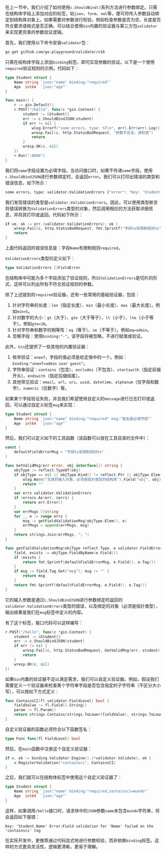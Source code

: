 在上一节中，我们介绍了如何使用`c.ShouldBind()`系列方法进行参数绑定。只需在结构体字段上添加对应的标签，如`json`、`form`、`xml`等，便可将传入参数自动绑定到结构体对象上。如果需要对参数进行校验，例如检查参数是否为空、长度是否符合要求或格式是否正确，可以结合使用`Gin`内置的验证器与第三方包`validator`来实现更完善的参数验证逻辑。

首先，我们使用以下命令安装`validator`包：

```sh
go get github.com/go-playground/validator/v10
```

只需在结构体字段上添加`binding`标签，即可实现参数的验证。以下是一个使用`required`验证规则的示例，代码如下：

```go
type Student struct {
	Name string `json:"name" binding:"required"`
	Age  int64  `json:"age"`
}

func main() {
	r := gin.Default()
	r.POST("/hello", func(c *gin.Context) {
		student := &Student{}
		err := c.ShouldBindJSON(student)
		if err != nil {
			wlog.Errorf("some errors, type: %T\n", err).Err(err).Log()
			wresp.Fail(c, http.StatusBadRequest, "参数不合法，请检查")
            return
		}
        wresp.OK(c, nil)
	})
	r.Run(":8080")
}
```

我们将`name`字段设置为必填字段。当访问接口时，如果不传递`name`字段，使用`c.ShouldBindJSON`进行参数绑定时，会返回`error`。我们可以打印出错误的类型和错误信息，如下所示：

```sh
some errors, type: validator.ValidationErrors {"error": "Key: 'Student.Name' Error:Field validation for 'Name' failed on the 'required' tag"}
```

我们发现错误的类型是`validator.ValidationErrors`。因此，可以使用类型断言将错误转换为`ValidationErrors`类型的对象，然后调用相应的方法获取详细信息，并将其打印或返回。代码如下所示：

```go
if ve, ok := err.(validator.ValidationErrors); ok {
    wresp.Fail(c, http.StatusBadRequest, fmt.Sprintf("字段%s有限制规则%s", ve[0].Field(), ve[0].Tag()))
    return
}
```

上面代码返回的错误信息是：字段`Name`有限制规则`required`。

`ValidationErrors`类型的定义如下：

```go
type ValidationErrors []FieldError
```

在结构体中可能为多个字段添加了验证规则，所以`ValidationErrors`是切片的形式，这样可以列出所有不符合验证规则的参数。

除了上述提到的`required`验证器，还有一些常用的基础验证器，包括：

1. 针对字符串的长度：`len`（指定长度）、`min`（最小长度）、`max`（最大长度）。例如`min=5`。
2. 针对数字的大小：`gt`（大于）、`gte`（大于等于）、`lt`（小于）、`lte`（小于等于）。例如`gte=10`。
3. 针对字符串和数字的相等性：`eq`（等于）、`ne`（不等于）。例如`eq=admin`。
4. 忽略字段：使用`binding:"-"`，该字段将被忽略，不进行赋值或验证。

此外，`Gin`还提供了一些其他的内置验证器：

1. 枚举验证：`oneof`，字段的值必须是给定值中的一个。例如：`binding:"oneof=admin user guest"`。
2. 字符串验证：`contains`（包含）、`excludes`（不包含）、`startswith`（指定前缀开头）、`endswith`（指定后缀结尾）。
3. 其他常见验证：`email`、`url`、`uri`、`uuid`、`datetime`、`alphanum`（仅字母和数字）、`numeric`（仅数字）等。

如果某个字段验证失败，并且我们希望使用自定义的`message`进行日志打印或返回，可以通过自定义标签`msg`来实现：

```go
type Student struct {
	Name string `json:"name" binding:"required" msg:"姓名是必填字段"`
	Age  int64  `json:"age"`
}
```

然后，我们可以定义如下的工具函数（该函数可以放在工具目录的文件中）：

```go
const (
	defaultFieldErrorMsg = "字段%s有限制规则%s"
)

func GetValidMsg(err error, obj interface{}) string {
	objType := reflect.TypeOf(obj)
	if objType == nil || objType.Kind() != reflect.Ptr || objType.Elem().Kind() != reflect.Struct {
		wlog.Warn("无效的输入对象，必须是指针类型的结构体").Field("obj", obj).Log()
		return ""
	}
	var errs validator.ValidationErrors
	if !errors.As(err, &errs) {
		return err.Error()
	}
	var errMsgs []string
	for _, e := range errs {
		msg := getFieldValidationMsg(objType.Elem(), e)
		errMsgs = append(errMsgs, msg)
	}
	return strings.Join(errMsgs, "; ")
}

func getFieldValidationMsg(objType reflect.Type, e validator.FieldError) string {
	field, exists := objType.FieldByName(e.Field())
	if !exists {
		return fmt.Sprintf(defaultFieldErrorMsg, e.Field(), e.Tag())
	}
	if msg := field.Tag.Get("msg"); msg != "" {
		return msg
	}
	return fmt.Sprintf(defaultFieldErrorMsg, e.Field(), e.Tag())
}
```

它的输入参数是通过`c.ShouldBindJSON`进行参数绑定时返回的`validator.ValidationErrors`类型的错误，以及绑定的对象（必须是指针类型），输出结果是我们在`msg`标签中定义的内容。

有了这个标签，接口代码可以这样编写：

```go
r.POST("/hello", func(c *gin.Context) {
    student := &Student{}
    err := c.ShouldBindJSON(student)
    if err != nil {
        wresp.Fail(c, http.StatusBadRequest, GetValidMsg(err, student))
        return
    }
    wresp.OK(c, nil)
})
```

如果`Gin`内置的验证器不足以满足需求，我们可以自定义验证器。例如，假设我们需要定义一个验证器来检查某个字符串字段是否包含指定的子字符串（不区分大小写），可以按如下方式定义：

```go
func ContainsCI(fl validator.FieldLevel) bool {
	fieldValue := fl.Field().String()
	param := fl.Param()
	return strings.Contains(strings.ToLower(fieldValue), strings.ToLower(param))
}
```

自定义验证器的函数必须符合以下函数签名：

```go
type Func func(fl FieldLevel) bool
```

然后，在`main`函数中注册这个自定义验证器：

```go
if v, ok := binding.Validator.Engine().(*validator.Validate); ok {
    v.RegisterValidation("containsci", ContainsCI)
}
```

之后，我们就可以在结构体标签中使用这个自定义验证器了：

```go
type Student struct {
	Name string `json:"name" binding:"required,containsci=mundo"`
	Age  int64  `json:"age"`
}
```

这样，如果调用`/hello`接口时，请求体中的`JSON`参数`name`未包含`mundo`字符串，将会返回如下报错：

```
Key: 'Student.Name' Error:Field validation for 'Name' failed on the 'containsci' tag
```

在实际开发中，更推荐通过代码显式地进行参数校验，而非依赖`binding`标签。这样的方式更具灵活性，逻辑更清晰，更易于理解。